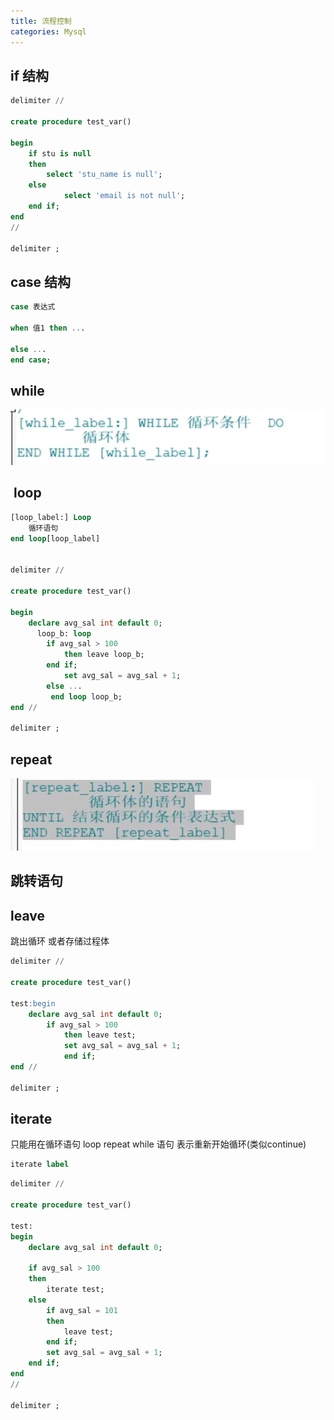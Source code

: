 ```yaml
---
title: 流程控制
categories: Mysql
---
```




## if 结构

```sql
delimiter //

create procedure test_var()

begin
    if stu is null
    then
        select 'stu_name is null';
    else
        	select 'email is not null';
    end if;
end
//

delimiter ;

```



## case 结构

```sql
case 表达式

when 值1 then ...

else ...
end case;
```



## while

![image.png](../../assets/mysql/qzx55p/1665042984980-a319d029-0962-4e01-83b1-834d62deff3a.png)

##  loop

```sql
[loop_label:] Loop
	循环语句
end loop[loop_label]


delimiter //

create procedure test_var()

begin
    declare avg_sal int default 0;
      loop_b: loop
        if avg_sal > 100
            then leave loop_b;
        end if;
            set avg_sal = avg_sal + 1;
      	else ...
         end loop loop_b;
end //

delimiter ;

```



## repeat

![image.png](../../assets/mysql/qzx55p/1665043045908-e971b5e4-e8eb-4185-a65f-102c05519b15.png)

## 跳转语句



## leave

跳出循环 或者存储过程体

```sql
delimiter //

create procedure test_var()

test:begin
    declare avg_sal int default 0;
        if avg_sal > 100
            then leave test;
            set avg_sal = avg_sal + 1;
            end if;
end //

delimiter ;
```



## iterate

只能用在循环语句 loop repeat while 语句 表示重新开始循环(类似continue)

```sql
iterate label
```

```sql
delimiter //

create procedure test_var()

test:
begin
    declare avg_sal int default 0;

    if avg_sal > 100
    then
        iterate test;
    else
        if avg_sal = 101
        then
            leave test;
        end if;
        set avg_sal = avg_sal + 1;
    end if;
end
//

delimiter ;

```
